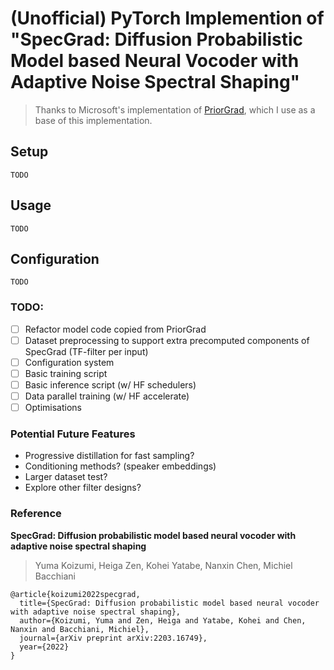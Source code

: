 # (Unofficial) PyTorch Implemention of "SpecGrad: Diffusion Probabilistic Model based Neural Vocoder with Adaptive Noise Spectral Shaping"

> Thanks to Microsoft's implementation of
> [PriorGrad](https://github.com/microsoft/NeuralSpeech/tree/master/PriorGrad-vocoder),
> which I use as a base of this implementation.

## Setup
`TODO`

## Usage
`TODO`

## Configuration
`TODO`

### TODO:
- [ ] Refactor model code copied from PriorGrad
- [ ] Dataset preprocessing to support extra precomputed components of SpecGrad (TF-filter per input)
- [ ] Configuration system
- [ ] Basic training script
- [ ] Basic inference script (w/ HF schedulers)
- [ ] Data parallel training (w/ HF accelerate)
- [ ] Optimisations

### Potential Future Features
- Progressive distillation for fast sampling?
- Conditioning methods? (speaker embeddings)
- Larger dataset test?
- Explore other filter designs?

### Reference
**SpecGrad: Diffusion probabilistic model based neural vocoder with adaptive noise spectral shaping**
> Yuma Koizumi, Heiga Zen, Kohei Yatabe, Nanxin Chen, Michiel Bacchiani
```
@article{koizumi2022specgrad,
  title={SpecGrad: Diffusion probabilistic model based neural vocoder with adaptive noise spectral shaping},
  author={Koizumi, Yuma and Zen, Heiga and Yatabe, Kohei and Chen, Nanxin and Bacchiani, Michiel},
  journal={arXiv preprint arXiv:2203.16749},
  year={2022}
}
```
